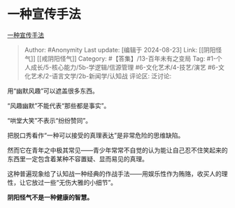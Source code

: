 # 一种宣传手法
[一种宣传手法](https://zhuanlan.zhihu.com/p/495479486)

> Author: #Anonymity
> Last update: [编辑于 2024-08-23]
> Link: [[阴阳怪气]] [[戒阴阳怪气]]
> Category: #【答集】/13-百年未有之变局
> Tag: #1-个人成长/5-核心能力/5b-学逻辑/信源管理 #6-文化艺术/4-技艺/演艺 #6-文化艺术/2-语言文学/2b-新闻学/认知战 
> 评论区:
> 泛讨论:

用“幽默风趣”可以遮盖很多东西。

“风趣幽默”不能代表“那些都是事实”。

“哄堂大笑”不表示“纷纷赞同”。

把脱口秀看作“一种可以接受的真理表达”是非常危险的思维缺陷。

然而它在青年之中极其常见——青少年常常不自觉的认为能让自己忍不住笑起来的东西里一定包含着某种不容置疑、显而易见的真理。

这种普遍现象给了认知战一种经典的作战手法——用娱乐性作为贿赂，收买人的理性，让它放过一些“无伤大雅的小细节”。

**阴阳怪气不是一种健康的智慧。**
